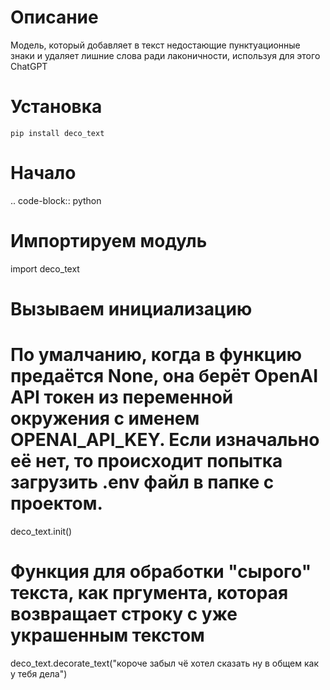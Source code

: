 # Описание
Модель, который добавляет в текст недостающие пунктуационные знаки и удаляет лишние слова ради лаконичности, используя для этого ChatGPT

# Установка
`pip install deco_text`

# Начало
.. code-block:: python
  # Импортируем модуль
  import deco_text
  
  # Вызываем инициализацию
  # По умалчанию, когда в функцию предаётся None, она берёт OpenAI API токен из переменной окружения с именем OPENAI_API_KEY. Если изначально её нет, то происходит попытка загрузить .env файл в папке с проектом.
  deco_text.init()
  
  # Функция для обработки "сырого" текста, как пргумента, которая возвращает строку с уже украшенным текстом
  deco_text.decorate_text("короче забыл чё хотел сказать ну в общем как у тебя дела")
